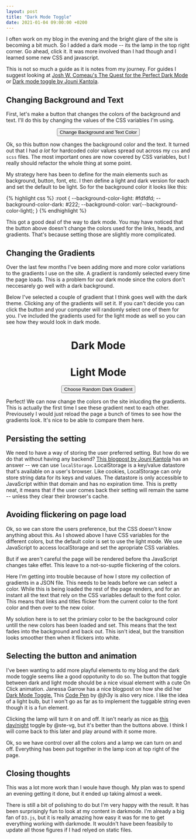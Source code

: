 ```yaml
---
layout: post
title: "Dark Mode Toggle"
date: 2021-01-04 09:00:00 +0200
---
```


I often work on my blog in the evening and the bright glare of the site is becoming a bit much. So I added a dark mode -- its the lamp in the top right corner. Go ahead, click it. It was more involved than I had though and I learned some new CSS and javascript.

This is not so much a guide as it is notes from my journey. For guides I suggest looking at [Josh W. Comeau's The Quest for the Perfect Dark Mode](https://www.joshwcomeau.com/react/dark-mode/) or [Dark mode toggle by Jouni Kantola](https://jouni.kantola.se/blog/2020-02-29/dark-mode-toggle/).

## Changing Background and Text
First, let's make a button that changes the colors of the background and text. I'll do this by changing the values of the CSS variables I'm using. 

<center>
    <div id="changeColorButton">
        <button>Change Background and Text Color</button>
    </div>
</center>

Ok, so this button now changes the background color and the text. It turned out that I had _a lot_ for hardcoded color values spread out across my `css` and `scss` files. The most important ones are now covered by CSS variables, but I really should refactor the whole thing at some point.

My strategy here has been to define for the main elements such as background, button, font, etc. I then define a light and dark version for each and set the default to be light. So for the background color it looks like this: 

{% highlight css %}
:root {
    --background-color-light: #fdfdfd;
    --background-color-dark: #222;
    --background-color: var(--background-color-light);
}
{% endhighlight  %}

This got a good deal of the way to dark mode. You may have noticed that the button above doesn't change the colors used for the links, heads, and gradients. That's because setting those are slightly more complicated.

## Changing the Gradients
Over the last few months I've been adding more and more color variations to the gradients I use on the site. A gradient is randomly selected every time the page loads. This is a problem for our dark mode since the colors don't neccesarely go well with a dark background.

Below I've selected a couple of gradient that I think goes well with the dark theme. Clicking any of the gradients will set it. If you can't decide you can click the button and your computer will randomly select one of them for you. I've included the gradients used for the light mode as well so you can see how they would look in dark mode.

<center>
    <div class='wrapper'>
        <div class='left'>
            <h1>Dark Mode</h1>
            <div id="gradients-dark"></div>    
        </div>
        <div class='right'>
            <h1>Light Mode</h1>
            <div id="gradients-light"></div>
        </div>
    </div>
    <div id="changeGradientButton">
        <button>Choose Random Dark Gradient</button>
    </div>
</center>

Perfect! We can now change the colors on the site inlucding the gradients. This is actually the first time I see these gradient next to each other. Previousely I would just reload the page a bunch of times to see how the gradients look. It's nice to be able to compare them here.

## Persisting the setting
We need to have a way of storing the user preferred setting. But how do we do that without having any backend?  [This blogpost by Jouni Kantola](https://jouni.kantola.se/blog/2020-02-29/dark-mode-toggle/) has an answer -- we can use `localStorage`. LocalStorage is a key/value datastore that's available on a user's browser. Like cookies, LocalStorage can only store string data for its keys and values. The datastore is only accessible to JavaScript within that domain and has no expiration time. This is pretty neat, it means that if the user comes back their setting will remain the same -- unless they clear their browser's cache.

## Avoiding flickering on page load
Ok, so we can store the users preference, but the CSS doesn't know anything about this. As I showed above I have CSS variables for the different colors, but the default color is set to use the light mode. We use JavaScript to access localStorage and set the apropriate CSS variables.

But if we aren't careful the page will be rendered before tha JavaScript changes take effet. This leave to a not-so-suptle flickering of the colors. 

Here I'm getting into trouble because of how I store my collection of gradients in a JSON file. This needs to be leads before we can select a color. While this is being loaded the rest of the page renders, and for an instant all the text that rely on the CSS variables default to the font color. This means that links and titles flicker from the current color to the font color and then over to the new color.

My solution here is to set the primiary color to be the background color untill the new colors has been loaded and set. This means that the text fades into the background and back out. This isn't ideal, but the transition looks smoother then when it flickers into white.

## Selecting the button and animation
I've been wanting to add more playful elements to my blog and the dark mode toggle seems like a good oppotunity to do so. The button that toggle between dark and light mode should be a nice visual element with a cute On Click animation. Janessa Garrow has a nice blogpost on how she did her [Dark Mode Toggle.](https://janessagarrow.com/blog/css-dark-mode-toggle/) This [Code Pen](https://codepen.io/jh3y/pen/VwjgdLj) by @jh3y is also very nice. I like the idea of a light bulb, but I won't go as far as to implement the tuggable string even though it is a fun element.

<center>
    <div id='lightbulb'></div>
</center>

Clicking the lamp will turn it on and off. It isn't nearly as nice as [this day/night](https://codepen.io/ste-vg/pen/oNgrYOb) toggle by @ste-vg, but it's better than the buttons above. I think I will come back to this later and play around with it some more.

Ok, so we have control over all the colors and a lamp we can turn on and off. Everything has been put together in the lamp icon at top right of the page.

## Closing thoughts
This was a lot more work than I woule have though. My plan was to spend an evening getting it done, but it ended up taking almost a week. 

There is still a bit of polishing to do but I'm very happy with the result. It has been surprisingly fun to look at my content in darkmode. I'm already a big fan of `D3.js`, but it is really amazing how easy it was for me to get everything working with darkmode. It wouldn't have been feasibily to update all those figures if I had relyed on static files. 

<link rel="stylesheet" href="/css/dark-mode.css">
<script type='text/javascript'  src='/js/dark-mode/dark-mode.js'></script>
<script type='text/javascript'  src='/js/dark-mode/add-gradients.js'></script>